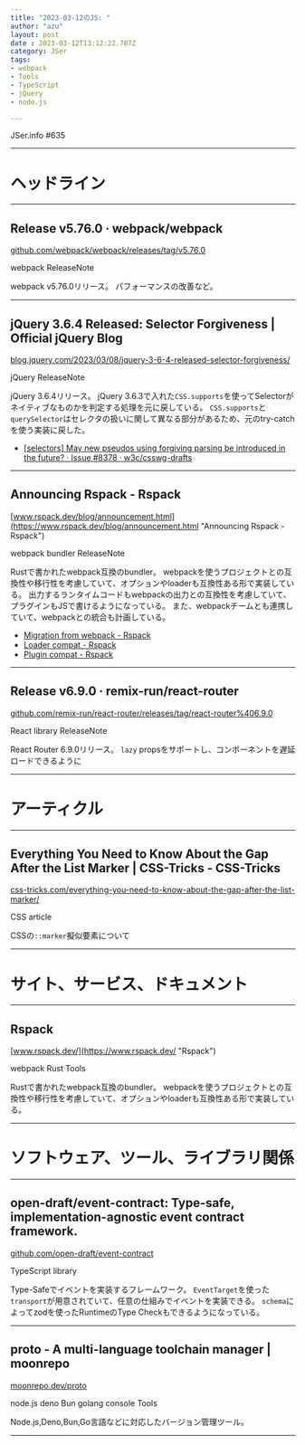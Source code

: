 ```yaml
---
title: "2023-03-12のJS: "
author: "azu"
layout: post
date : 2023-03-12T13:12:22.707Z
category: JSer
tags:
- webpack
- Tools
- TypeScript
- jQuery
- node.js

---
```


JSer.info #635

----

<h1 class="site-genre">ヘッドライン</h1>

----

## Release v5.76.0 · webpack/webpack
[github.com/webpack/webpack/releases/tag/v5.76.0](https://github.com/webpack/webpack/releases/tag/v5.76.0 "Release v5.76.0 · webpack/webpack")
<p class="jser-tags jser-tag-icon"><span class="jser-tag">webpack</span> <span class="jser-tag">ReleaseNote</span></p>

webpack v5.76.0リリース。
パフォーマンスの改善など。


----

## jQuery 3.6.4 Released: Selector Forgiveness | Official jQuery Blog
[blog.jquery.com/2023/03/08/jquery-3-6-4-released-selector-forgiveness/](https://blog.jquery.com/2023/03/08/jquery-3-6-4-released-selector-forgiveness/ "jQuery 3.6.4 Released: Selector Forgiveness | Official jQuery Blog")
<p class="jser-tags jser-tag-icon"><span class="jser-tag">jQuery</span> <span class="jser-tag">ReleaseNote</span></p>

jQuery 3.6.4リリース。
jQuery 3.6.3で入れた`CSS.supports`を使ってSelectorがネイティブなものかを判定する処理を元に戻している。
`CSS.supports`と`querySelector`はセレクタの扱いに関して異なる部分があるため、元のtry-catchを使う実装に戻した。

- [\[selectors\] May new pseudos using forgiving parsing be introduced in the future? · Issue #8378 · w3c/csswg-drafts](https://github.com/w3c/csswg-drafts/issues/8378 "\[selectors\] May new pseudos using forgiving parsing be introduced in the future? · Issue #8378 · w3c/csswg-drafts")

----

## Announcing Rspack - Rspack
[www.rspack.dev/blog/announcement.html](https://www.rspack.dev/blog/announcement.html "Announcing Rspack - Rspack")
<p class="jser-tags jser-tag-icon"><span class="jser-tag">webpack</span> <span class="jser-tag">bundler</span> <span class="jser-tag">ReleaseNote</span></p>

Rustで書かれたwebpack互換のbundler。
webpackを使うプロジェクトとの互換性や移行性を考慮していて、オプションやloaderも互換性ある形で実装している。
出力するランタイムコードもwebpackの出力との互換性を考慮していて、プラグインもJSで書けるようになっている。
また、webpackチームとも連携していて、webpackとの統合も計画している。

- [Migration from webpack - Rspack](https://www.rspack.dev/guide/migrate-from-webpack.html "Migration from webpack - Rspack")
- [Loader compat - Rspack](https://www.rspack.dev/guide/loader-compat.html "Loader compat - Rspack")
- [Plugin compat - Rspack](https://www.rspack.dev/guide/plugin-compat.html "Plugin compat - Rspack")

----

## Release v6.9.0 · remix-run/react-router
[github.com/remix-run/react-router/releases/tag/react-router%406.9.0](https://github.com/remix-run/react-router/releases/tag/react-router%406.9.0 "Release v6.9.0 · remix-run/react-router")
<p class="jser-tags jser-tag-icon"><span class="jser-tag">React</span> <span class="jser-tag">library</span> <span class="jser-tag">ReleaseNote</span></p>

React Router 6.9.0リリース。
`lazy` propsをサポートし、コンポーネントを遅延ロードできるように


----
<h1 class="site-genre">アーティクル</h1>

----

## Everything You Need to Know About the Gap After the List Marker | CSS-Tricks - CSS-Tricks
[css-tricks.com/everything-you-need-to-know-about-the-gap-after-the-list-marker/](https://css-tricks.com/everything-you-need-to-know-about-the-gap-after-the-list-marker/ "Everything You Need to Know About the Gap After the List Marker | CSS-Tricks - CSS-Tricks")
<p class="jser-tags jser-tag-icon"><span class="jser-tag">CSS</span> <span class="jser-tag">article</span></p>

CSSの`::marker`擬似要素について


----
<h1 class="site-genre">サイト、サービス、ドキュメント</h1>

----

## Rspack
[www.rspack.dev/](https://www.rspack.dev/ "Rspack")
<p class="jser-tags jser-tag-icon"><span class="jser-tag">webpack</span> <span class="jser-tag">Rust</span> <span class="jser-tag">Tools</span></p>

Rustで書かれたwebpack互換のbundler。
webpackを使うプロジェクトとの互換性や移行性を考慮していて、オプションやloaderも互換性ある形で実装している。


----
<h1 class="site-genre">ソフトウェア、ツール、ライブラリ関係</h1>

----

## open-draft/event-contract: Type-safe, implementation-agnostic event contract framework.
[github.com/open-draft/event-contract](https://github.com/open-draft/event-contract "open-draft/event-contract: Type-safe, implementation-agnostic event contract framework.")
<p class="jser-tags jser-tag-icon"><span class="jser-tag">TypeScript</span> <span class="jser-tag">library</span></p>

Type-Safeでイベントを実装するフレームワーク。
`EventTarget`を使った`transport`が用意されていて、任意の仕組みでイベントを実装できる。
`schema`によってzodを使ったRuntimeのType Checkもできるようになっている。


----

## proto - A multi-language toolchain manager | moonrepo
[moonrepo.dev/proto](https://moonrepo.dev/proto "proto - A multi-language toolchain manager | moonrepo")
<p class="jser-tags jser-tag-icon"><span class="jser-tag">node.js</span> <span class="jser-tag">deno</span> <span class="jser-tag">Bun</span> <span class="jser-tag">golang</span> <span class="jser-tag">console</span> <span class="jser-tag">Tools</span></p>

Node.js,Deno,Bun,Go言語などに対応したバージョン管理ツール。


----
